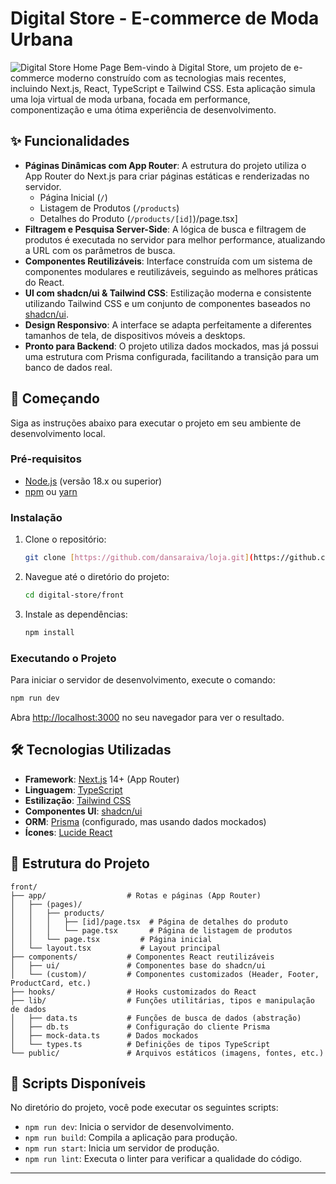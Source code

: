 # Digital Store - E-commerce de Moda Urbana

![Digital Store Home Page](https://i.imgur.com/example.png) Bem-vindo à Digital Store, um projeto de e-commerce moderno construído com as tecnologias mais recentes, incluindo Next.js, React, TypeScript e Tailwind CSS. Esta aplicação simula uma loja virtual de moda urbana, focada em performance, componentização e uma ótima experiência de desenvolvimento.

## ✨ Funcionalidades

- **Páginas Dinâmicas com App Router**: A estrutura do projeto utiliza o App Router do Next.js para criar páginas estáticas e renderizadas no servidor.
  - Página Inicial (`/`)
  - Listagem de Produtos (`/products`)
  - Detalhes do Produto (`/products/[id]`)/page.tsx]
- **Filtragem e Pesquisa Server-Side**: A lógica de busca e filtragem de produtos é executada no servidor para melhor performance, atualizando a URL com os parâmetros de busca.
- **Componentes Reutilizáveis**: Interface construída com um sistema de componentes modulares e reutilizáveis, seguindo as melhores práticas do React.
- **UI com shadcn/ui & Tailwind CSS**: Estilização moderna e consistente utilizando Tailwind CSS e um conjunto de componentes baseados no [shadcn/ui](https://ui.shadcn.com/).
- **Design Responsivo**: A interface se adapta perfeitamente a diferentes tamanhos de tela, de dispositivos móveis a desktops.
- **Pronto para Backend**: O projeto utiliza dados mockados, mas já possui uma estrutura com Prisma configurada, facilitando a transição para um banco de dados real.

## 🚀 Começando

Siga as instruções abaixo para executar o projeto em seu ambiente de desenvolvimento local.

### Pré-requisitos

- [Node.js](https://nodejs.org/) (versão 18.x ou superior)
- [npm](https://www.npmjs.com/) ou [yarn](https://yarnpkg.com/)

### Instalação

1.  Clone o repositório:
    ```bash
    git clone [https://github.com/dansaraiva/loja.git](https://github.com/dansaraiva/loja.git)
    ```
2.  Navegue até o diretório do projeto:
    ```bash
    cd digital-store/front
    ```
3.  Instale as dependências:
    ```bash
    npm install
    ```

### Executando o Projeto

Para iniciar o servidor de desenvolvimento, execute o comando:
```bash
npm run dev
```
Abra [http://localhost:3000](http://localhost:3000) no seu navegador para ver o resultado.

## 🛠️ Tecnologias Utilizadas

- **Framework**: [Next.js](https://nextjs.org/) 14+ (App Router)
- **Linguagem**: [TypeScript](https://www.typescriptlang.org/)
- **Estilização**: [Tailwind CSS](https://tailwindcss.com/)
- **Componentes UI**: [shadcn/ui](https://ui.shadcn.com/)
- **ORM**: [Prisma](https://www.prisma.io/) (configurado, mas usando dados mockados)
- **Ícones**: [Lucide React](https://lucide.dev/)

## 📂 Estrutura do Projeto

```
front/
├── app/                  # Rotas e páginas (App Router)
│   ├── (pages)/
│   │   ├── products/
│   │   │   ├── [id]/page.tsx  # Página de detalhes do produto
│   │   │   └── page.tsx       # Página de listagem de produtos
│   │   └── page.tsx         # Página inicial
│   └── layout.tsx           # Layout principal
├── components/           # Componentes React reutilizáveis
│   ├── ui/               # Componentes base do shadcn/ui
│   └── (custom)/         # Componentes customizados (Header, Footer, ProductCard, etc.)
├── hooks/                # Hooks customizados do React
├── lib/                  # Funções utilitárias, tipos e manipulação de dados
│   ├── data.ts           # Funções de busca de dados (abstração)
│   ├── db.ts             # Configuração do cliente Prisma
│   ├── mock-data.ts      # Dados mockados
│   └── types.ts          # Definições de tipos TypeScript
└── public/               # Arquivos estáticos (imagens, fontes, etc.)
```

## 📜 Scripts Disponíveis

No diretório do projeto, você pode executar os seguintes scripts:

- `npm run dev`: Inicia o servidor de desenvolvimento.
- `npm run build`: Compila a aplicação para produção.
- `npm run start`: Inicia um servidor de produção.
- `npm run lint`: Executa o linter para verificar a qualidade do código.

---